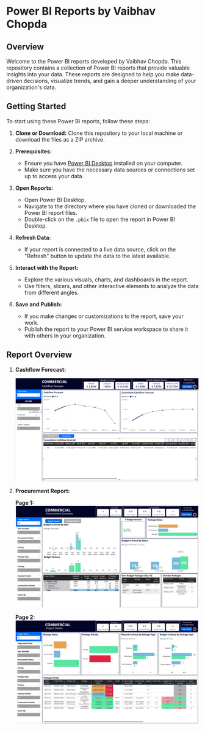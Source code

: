 # Power BI Reports by Vaibhav Chopda

## Overview

Welcome to the Power BI reports developed by Vaibhav Chopda. This repository contains a collection of Power BI reports that provide valuable insights into your data. These reports are designed to help you make data-driven decisions, visualize trends, and gain a deeper understanding of your organization's data.

## Getting Started

To start using these Power BI reports, follow these steps:

1. **Clone or Download:** Clone this repository to your local machine or download the files as a ZIP archive.

2. **Prerequisites:**
   - Ensure you have [Power BI Desktop](https://powerbi.microsoft.com/en-us/desktop/) installed on your computer.
   - Make sure you have the necessary data sources or connections set up to access your data.

3. **Open Reports:**
   - Open Power BI Desktop.
   - Navigate to the directory where you have cloned or downloaded the Power BI report files.
   - Double-click on the `.pbix` file to open the report in Power BI Desktop.

4. **Refresh Data:**
   - If your report is connected to a live data source, click on the "Refresh" button to update the data to the latest available.

5. **Interact with the Report:**
   - Explore the various visuals, charts, and dashboards in the report.
   - Use filters, slicers, and other interactive elements to analyze the data from different angles.

6. **Save and Publish:**
   - If you make changes or customizations to the report, save your work.
   - Publish the report to your Power BI service workspace to share it with others in your organization.

## Report Overview

1. **Cashflow Forecast:**

    <img src="img/CashflowForecast.PNG" alt="Alt text" title="Cashflow Forecast">

2. **Procurement Report:**

    **Page 1:**
    <img src="img/Procurement.JPG" alt="Alt text" title="Procurement Report">

    **Page 2:**
    <img src="img/Procurement2.JPG" alt="Alt text" title="Procurement Report">
